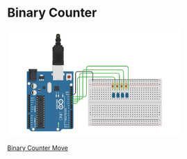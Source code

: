 # Binary Counter

<img src="https://raw.githubusercontent.com/eduardonk9999/binary_counter/master/thumb.png" width="400">

<a href="https://youtu.be/xkd2QkyBDzg" target="blank">Binary Counter Move</a>
